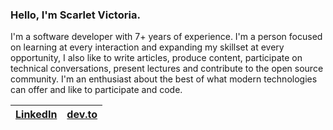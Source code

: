 ### Hello, I'm Scarlet Victoria.

I'm a software developer with 7+ years of experience. I'm a person focused on learning at every interaction and expanding my skillset at every opportunity, I also like to write articles, produce content, participate on technical conversations, present lectures and contribute to the open source community. I'm an enthusiast about the best of what modern technologies can offer and like to participate and code.

| [LinkedIn](https://www.linkedin.com/in/scarletrose/) | [dev.to](https://dev.to/scarletvictoriarose) |
| - | - |
